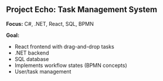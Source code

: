 ## Project Echo: Task Management System

**Focus:** C#, .NET, React, SQL, BPMN

**Goal:**
- React frontend with drag-and-drop tasks
- .NET backend
- SQL database
- Implements workflow states (BPMN concepts)
- User/task management